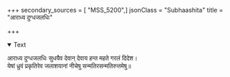 +++
secondary_sources = [ "MSS_5200",]
jsonClass = "Subhaashita"
title = "आराध्य दुग्धजलधिः"

+++

<details open><summary>Text</summary>

आराध्य दुग्धजलधिः सुधयैव देवान् देवाय हन्त महते गरलं दिदेश।  
येषां ध्रुवं प्रकृतिरेव जलाशयानां नीचेषु सन्मतिरसन्मतिरुत्तमेषु॥
</details>
